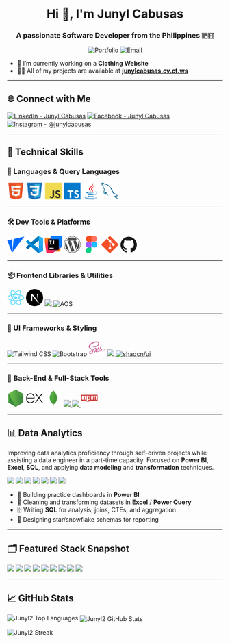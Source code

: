 <h1 align="center">Hi 👋, I'm Junyl Cabusas</h1>
<h3 align="center">A passionate Software Developer from the Philippines 🇵🇭</h3>

<p align="center">
  <a href="https://junylcabusas.cv.ct.ws" target="_blank">
    <img alt="Portfolio" src="https://img.shields.io/badge/Portfolio-junylcabusas.cv.ct.ws-2ea44f?style=for-the-badge" />
  </a>
  <a href="mailto:artbyjunylc@gmail.com" target="_blank">
    <img alt="Email" src="https://img.shields.io/badge/Email-artbyjunylc%40gmail.com-0078D4?style=for-the-badge&logo=gmail&logoColor=white" />
  </a>
</p>

- 🔭 I’m currently working on a **Clothing Website**
- 👨‍💻 All of my projects are available at **[junylcabusas.cv.ct.ws](https://junylcabusas.cv.ct.ws)**

---

## 🌐 Connect with Me
<p align="left">
  <a href="https://linkedin.com/in/junyl-cabusas" target="_blank">
    <img align="center" src="https://raw.githubusercontent.com/rahuldkjain/github-profile-readme-generator/master/src/images/icons/Social/linked-in-alt.svg" alt="LinkedIn - Junyl Cabusas" height="30" width="40" />
  </a>
  <a href="https://fb.com/junylcabusas" target="_blank">
    <img align="center" src="https://raw.githubusercontent.com/rahuldkjain/github-profile-readme-generator/master/src/images/icons/Social/facebook.svg" alt="Facebook - Junyl Cabusas" height="30" width="40" />
  </a>
  <a href="https://instagram.com/junylcabusas" target="_blank">
    <img align="center" src="https://raw.githubusercontent.com/rahuldkjain/github-profile-readme-generator/master/src/images/icons/Social/instagram.svg" alt="Instagram - @junylcabusas" height="30" width="40" />
  </a>
</p>

---

## 🚀 Technical Skills

### 🧠 Languages & Query Languages
<p align="left">
  <img src="https://raw.githubusercontent.com/devicons/devicon/master/icons/html5/html5-original.svg" width="40" title="HTML5" />
  <img src="https://raw.githubusercontent.com/devicons/devicon/master/icons/css3/css3-original.svg" width="40" title="CSS3" />
  <img src="https://raw.githubusercontent.com/devicons/devicon/master/icons/javascript/javascript-original.svg" width="40" title="JavaScript" />
  <img src="https://raw.githubusercontent.com/devicons/devicon/master/icons/typescript/typescript-original.svg" width="40" title="TypeScript" />
  <img src="https://raw.githubusercontent.com/devicons/devicon/master/icons/java/java-original.svg" width="40" title="Java" />
  <img src="https://raw.githubusercontent.com/devicons/devicon/master/icons/mysql/mysql-original.svg" width="40" title="MySQL / SQL" />
</p>

---

### 🛠️ Dev Tools & Platforms
<p align="left">
  <img src="https://raw.githubusercontent.com/devicons/devicon/master/icons/vite/vite-original.svg" width="40" title="Vite" />
  <img src="https://raw.githubusercontent.com/devicons/devicon/master/icons/vscode/vscode-original.svg" width="40" title="VS Code" />
  <img src="https://raw.githubusercontent.com/devicons/devicon/master/icons/intellij/intellij-original.svg" width="40" title="IntelliJ IDEA" />
  <img src="https://raw.githubusercontent.com/devicons/devicon/master/icons/wordpress/wordpress-plain.svg" width="40" title="WordPress" />
  <img src="https://raw.githubusercontent.com/devicons/devicon/master/icons/figma/figma-original.svg" width="40" title="Figma" />
  <img src="https://raw.githubusercontent.com/devicons/devicon/master/icons/git/git-original.svg" width="40" title="Git" />
  <img src="https://raw.githubusercontent.com/devicons/devicon/master/icons/github/github-original.svg" width="40" title="GitHub" />
</p>

---

### 📦 Frontend Libraries & Utilities
<p align="left">
  <img src="https://raw.githubusercontent.com/devicons/devicon/master/icons/react/react-original.svg" width="40" title="React" />
  <img src="https://raw.githubusercontent.com/devicons/devicon/master/icons/nextjs/nextjs-original.svg" width="40" title="Next.js" />
  <a href="https://reactrouter.com" target="_blank">
    <img src="https://img.shields.io/badge/React%20Router-CA4245?style=for-the-badge&logo=reactrouter&logoColor=white" height="28" />
  </a>
  <img src="https://img.shields.io/badge/AOS-Animations-6A5ACD?style=for-the-badge" height="28" title="AOS" />
</p>

---

### 🎨 UI Frameworks & Styling
<p align="left">
  <img src="https://www.vectorlogo.zone/logos/tailwindcss/tailwindcss-icon.svg" width="40" title="Tailwind CSS" />
  <img src="https://cdn.jsdelivr.net/gh/devicons/devicon/icons/bootstrap/bootstrap-original.svg" width="40" title="Bootstrap" />
  <img src="https://raw.githubusercontent.com/devicons/devicon/master/icons/sass/sass-original.svg" width="40" title="Sass" />
  <a href="https://chakra-ui.com" target="_blank">
    <img src="https://img.shields.io/badge/Chakra%20UI-319795?style=for-the-badge&logo=chakraui&logoColor=white" height="28" />
  </a>
  <a href="https://ui.shadcn.com" target="_blank">
    <img src="https://img.shields.io/badge/shadcn%2Fui-000000?style=for-the-badge" height="28" title="shadcn/ui" />
  </a>
</p>

---

### 🔧 Back-End & Full-Stack Tools
<p align="left">
  <img src="https://raw.githubusercontent.com/devicons/devicon/master/icons/nodejs/nodejs-original.svg" width="40" title="Node.js" />
  <img src="https://raw.githubusercontent.com/devicons/devicon/master/icons/express/express-original.svg" width="40" title="Express" />
  <img src="https://raw.githubusercontent.com/devicons/devicon/master/icons/mongodb/mongodb-original.svg" width="40" title="MongoDB" />
  <a href="https://redux.js.org" target="_blank">
    <img src="https://img.shields.io/badge/Redux-764ABC?style=for-the-badge&logo=redux&logoColor=white" height="28" />
  </a>
  <a href="https://firebase.google.com" target="_blank">
    <img src="https://img.shields.io/badge/Firebase-ffca28?style=for-the-badge&logo=firebase&logoColor=black" height="28" />
  </a>
  <img src="https://raw.githubusercontent.com/devicons/devicon/master/icons/npm/npm-original-wordmark.svg" width="40" title="npm" />
</p>


---

## 📊 Data Analytics 
Improving data analytics proficiency through self-driven projects while assisting a data engineer in a part-time capacity. Focused on **Power BI**, **Excel**, **SQL**, and applying **data modeling** and **transformation** techniques.

<p align="left">
  <img src="https://img.shields.io/badge/Power%20BI-F2C811?style=for-the-badge&logo=powerbi&logoColor=black" height="28" />
  <img src="https://img.shields.io/badge/Excel-217346?style=for-the-badge&logo=microsoftexcel&logoColor=white" height="28" />
  <img src="https://img.shields.io/badge/SQL-025E8C?style=for-the-badge&logo=databricks&logoColor=white" height="28" />
  <img src="https://img.shields.io/badge/Data%20Visualization-0B5FFF?style=for-the-badge" height="28" />
  <img src="https://img.shields.io/badge/Data%20Cleaning-6A5ACD?style=for-the-badge" height="28" />
  <img src="https://img.shields.io/badge/Data%20Transformation-8A2BE2?style=for-the-badge" height="28" />
  <img src="https://img.shields.io/badge/Data%20Modeling-FF6F00?style=for-the-badge" height="28" />
</p>

- 🧪 Building practice dashboards in **Power BI**
- 🧼 Cleaning and transforming datasets in **Excel** / **Power Query**
- 🗄️ Writing **SQL** for analysis, joins, CTEs, and aggregation
- 🧱 Designing star/snowflake schemas for reporting

---

## 🗂️ Featured Stack Snapshot
<p align="left">
  <img src="https://img.shields.io/badge/React-282C34?style=for-the-badge&logo=react" height="28" />
  <img src="https://img.shields.io/badge/Next.js-000000?style=for-the-badge&logo=nextdotjs&logoColor=white" height="28" />
  <img src="https://img.shields.io/badge/Tailwind-38BDF8?style=for-the-badge&logo=tailwindcss&logoColor=white" height="28" />
  <img src="https://img.shields.io/badge/shadcn%2Fui-000?style=for-the-badge" height="28" />
  <img src="https://img.shields.io/badge/Chakra%20UI-319795?style=for-the-badge&logo=chakraui&logoColor=white" height="28" />
  <img src="https://img.shields.io/badge/Redux-764ABC?style=for-the-badge&logo=redux&logoColor=white" height="28" />
  <img src="https://img.shields.io/badge/Firebase-ffca28?style=for-the-badge&logo=firebase&logoColor=black" height="28" />
  <img src="https://img.shields.io/badge/MongoDB-4EA94B?style=for-the-badge&logo=mongodb&logoColor=white" height="28" />
  <img src="https://img.shields.io/badge/Power%20BI-F2C811?style=for-the-badge&logo=powerbi&logoColor=black" height="28" />
</p>

---

## 📈 GitHub Stats
<p>
  <img align="left" src="https://github-readme-stats.vercel.app/api/top-langs?username=Junyl2&show_icons=true&locale=en&layout=compact&exclude_repo=TCC---School-website,Cloned-netflix,Armada-logics,cloned-stackoverflow,cloned-SMappliances,Cathing-the-Fireflies,Cloned-github,Compiled-assignments,Adding-database,junyl-portfolio" alt="Junyl2 Top Languages" />
</p>

<p>&nbsp;<img align="center" src="https://github-readme-stats.vercel.app/api?username=Junyl2&show_icons=true&locale=en" alt="Junyl2 GitHub Stats" /></p>

<p><img align="center" src="https://github-readme-streak-stats.herokuapp.com/?user=Junyl2&" alt="Junyl2 Streak" /></p>
